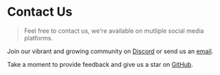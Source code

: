 # Contact Us

> Feel free to contact us, we're available on mutliple social media platforms.

Join our vibrant and growing community on [Discord](https://discord.com/invite/2WGgrT3) or send us an [email](mailto:info@terminusdb.com).

Take a moment to provide feedback and give us a star on [GitHub](https://github.com/terminusdb).&#x20;
